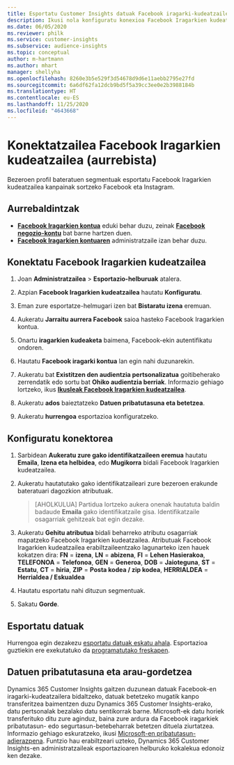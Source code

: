 ```yaml
---
title: Esportatu Customer Insights datuak Facebook iragarki-kudeatzailera
description: Ikusi nola konfiguratu konexioa Facebook Iragarkien kudeatzailea.
ms.date: 06/05/2020
ms.reviewer: philk
ms.service: customer-insights
ms.subservice: audience-insights
ms.topic: conceptual
author: m-hartmann
ms.author: mhart
manager: shellyha
ms.openlocfilehash: 8260e3b5e529f3d54678d9d6e11aebb2795e27fd
ms.sourcegitcommit: 6a6df62fa12dcb9bd5f5a39cc3ee0e2b3988184b
ms.translationtype: HT
ms.contentlocale: eu-ES
ms.lasthandoff: 11/25/2020
ms.locfileid: "4643668"
---
```

# <a name="connector-for-facebook-ads-manager-preview"></a>Konektatzailea Facebook Iragarkien kudeatzailea (aurrebista)

Bezeroen profil bateratuen segmentuak esportatu Facebook Iragarkien kudeatzailea kanpainak sortzeko Facebook eta Instagram.

## <a name="prerequisites"></a>Aurrebaldintzak

- [**Facebook Iragarkien kontua**](https://www.facebook.com/business/learn/lessons/step-by-step-ads-manager-account) eduki behar duzu, zeinak [**Facebook negozio-kontu**](https://business.facebook.com/) bat barne hartzen duen.
- [**Facebook Iragarkien kontuaren**](https://www.facebook.com/business/learn/lessons/step-by-step-ads-manager-account) administratzaile izan behar duzu.

## <a name="connect-to-facebook-ads-manager"></a>Konektatu Facebook Iragarkien kudeatzailea

1. Joan **Administratzailea** > **Esportazio-helburuak** atalera.

1. Azpian **Facebook Iragarkien kudeatzailea** hautatu **Konfiguratu**.

1. Eman zure esportatze-helmugari izen bat **Bistaratu izena** eremuan.

1. Aukeratu **Jarraitu aurrera Facebook** saioa hasteko Facebook Iragarkien kontua.

1. Onartu **iragarkien kudeaketa** baimena, Facebook-ekin autentifikatu ondoren.

1. Hautatu **Facebook iragarki kontua** lan egin nahi duzunarekin.

1. Aukeratu bat **Existitzen den audientzia pertsonalizatua** goitibeherako zerrendatik edo sortu bat **Ohiko audientzia berriak**. Informazio gehiago lortzeko, ikus [**Ikusleak Facebook Iragarkien kudeatzailea**](https://www.facebook.com/business/help/744354708981227?id=2469097953376494).

1. Aukeratu **ados** baieztatzeko **Datuen pribatutasuna eta betetzea**.

1. Aukeratu **hurrengoa** esportazioa konfiguratzeko.

## <a name="configure-the-connector"></a>Konfiguratu konektorea

1. Sarbidean **Aukeratu zure gako identifikatzaileen eremua** hautatu **Emaila**, **Izena eta helbidea**, edo **Mugikorra** bidali Facebook Iragarkien kudeatzailea.

1. Aukeratu hautatutako gako identifikatzaileari zure bezeroen erakunde bateratuari dagozkion atributuak.
   > [AHOLKULUA] Partidua lortzeko aukera onenak hautatuta baldin badaude **Emaila** gako identifikatzaile gisa. Identifikatzaile osagarriak gehitzeak bat egin dezake.

1. Aukeratu **Gehitu atributua** bidali beharreko atributu osagarriak mapatzeko Facebook Iragarkien kudeatzailea. Atributuak Facebook Iragarkien kudeatzailea erabiltzaileentzako lagunarteko izen hauek kokatzen dira: **FN** = **izena**, **LN** = **abizena**, **FI** = **Lehen Hasierakoa**, **TELEFONOA** = **Telefonoa**, **GEN** = **Generoa**, **DOB** = **Jaioteguna**, **ST** = **Estatu**, **CT** = **hiria**, **ZIP** = **Posta kodea / zip kodea**, **HERRIALDEA** = **Herrialdea / Eskualdea**

1. Hautatu esportatu nahi dituzun segmentuak.

1. Sakatu **Gorde**.

## <a name="export-the-data"></a>Esportatu datuak

Hurrengoa egin dezakezu [esportatu datuak eskatu ahala](export-destinations.md). Esportazioa guztiekin ere exekutatuko da [programatutako freskapen](system.md#schedule-tab).

## <a name="data-privacy-and-compliance"></a>Datuen pribatutasuna eta arau-gordetzea

Dynamics 365 Customer Insights gaitzen duzunean datuak  Facebook-en iragarki-kudeatzailera bidaltzeko, datuak betetzeko mugatik kanpo transferitzea baimentzen duzu Dynamics 365 Customer Insights-erako, datu pertsonalak bezalako datu sentikorrak barne. Microsoft-ek datu horiek transferituko ditu zure aginduz, baina zure ardura da Facebook iragarkiek pribatutasun- edo segurtasun-betebeharrak betetzen dituela ziurtatzea. Informazio gehiago eskuratzeko, ikusi [Microsoft-en pribatutasun-adierazpena](https://go.microsoft.com/fwlink/?linkid=396732).
Funtzio hau erabiltzeari uzteko, Dynamics 365 Customer Insights-en administratzaileak esportazioaren helburuko kokalekua edonoiz ken dezake.
